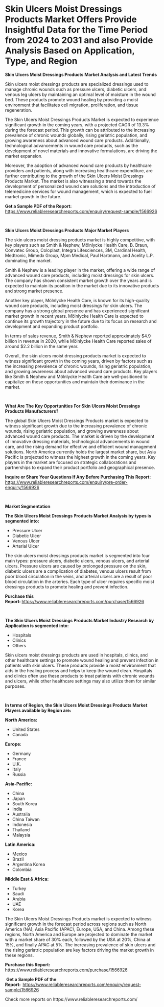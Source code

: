 <p><h1>Skin Ulcers Moist Dressings Products Market Offers Provide Insightful Data for the Time Period from 2024 to 2031 and also Provide Analysis Based on Application, Type, and Region</h1></p><p><strong>Skin Ulcers Moist Dressings Products Market Analysis and Latest Trends</strong></p>
<p><p>Skin ulcers moist dressings products are specialized dressings used to manage chronic wounds such as pressure ulcers, diabetic ulcers, and venous leg ulcers by maintaining an optimal level of moisture in the wound bed. These products promote wound healing by providing a moist environment that facilitates cell migration, proliferation, and tissue regeneration.</p><p>The Skin Ulcers Moist Dressings Products Market is expected to experience significant growth in the coming years, with a projected CAGR of 13.3% during the forecast period. This growth can be attributed to the increasing prevalence of chronic wounds globally, rising geriatric population, and growing awareness about advanced wound care products. Additionally, technological advancements in wound care products, such as the development of novel materials and innovative formulations, are driving the market expansion.</p><p>Moreover, the adoption of advanced wound care products by healthcare providers and patients, along with increasing healthcare expenditure, are further contributing to the growth of the Skin Ulcers Moist Dressings Products Market. The market is also witnessing a trend towards the development of personalized wound care solutions and the introduction of telemedicine services for wound management, which is expected to fuel market growth in the future.</p></p>
<p><strong>Get a Sample PDF of the Report:&nbsp;</strong> <a href="https://www.reliableresearchreports.com/enquiry/request-sample/1566926">https://www.reliableresearchreports.com/enquiry/request-sample/1566926</a></p>
<p>&nbsp;</p>
<p><strong>Skin Ulcers Moist Dressings Products Major Market Players</strong></p>
<p><p>The skin ulcers moist dressing products market is highly competitive, with key players such as Smith & Nephew, Mölnlycke Health Care, B. Braun, Convatec Group, Coloplast, Integra Lifesciences, 3M, Cardinal Health, Medtronic, Mimedx Group, Mpm Medical, Paul Hartmann, and Acelity L.P. dominating the market. </p><p>Smith & Nephew is a leading player in the market, offering a wide range of advanced wound care products, including moist dressings for skin ulcers. The company has shown consistent market growth over the years and is expected to maintain its position in the market due to its innovative products and strong market presence.</p><p>Another key player, Mölnlycke Health Care, is known for its high-quality wound care products, including moist dressings for skin ulcers. The company has a strong global presence and has experienced significant market growth in recent years. Mölnlycke Health Care is expected to continue its growth trajectory in the future due to its focus on research and development and expanding product portfolio.</p><p>In terms of sales revenue, Smith & Nephew reported approximately $4.9 billion in revenue in 2020, while Mölnlycke Health Care reported sales of around $2.2 billion in the same year.</p><p>Overall, the skin ulcers moist dressing products market is expected to witness significant growth in the coming years, driven by factors such as the increasing prevalence of chronic wounds, rising geriatric population, and growing awareness about advanced wound care products. Key players like Smith & Nephew and Mölnlycke Health Care are well-positioned to capitalize on these opportunities and maintain their dominance in the market.</p></p>
<p>&nbsp;</p>
<p><strong>What Are The Key Opportunities For Skin Ulcers Moist Dressings Products Manufacturers?</strong></p>
<p><p>The global Skin Ulcers Moist Dressings Products market is expected to witness significant growth due to the increasing prevalence of chronic wounds, rising geriatric population, and growing awareness about advanced wound care products. The market is driven by the development of innovative dressing materials, technological advancements in wound care, and the rising demand for effective and efficient wound management solutions. North America currently holds the largest market share, but Asia Pacific is projected to witness the highest growth in the coming years. Key players in the market are focused on strategic collaborations and partnerships to expand their product portfolio and geographical presence.</p></p>
<p><strong>Inquire or Share Your Questions If Any Before Purchasing This Report:</strong> <a href="https://www.reliableresearchreports.com/enquiry/pre-order-enquiry/1566926">https://www.reliableresearchreports.com/enquiry/pre-order-enquiry/1566926</a></p>
<p>&nbsp;</p>
<p><strong>Market Segmentation</strong></p>
<p><strong>The Skin Ulcers Moist Dressings Products Market Analysis by types is segmented into:</strong></p>
<p><ul><li>Pressure Ulcer</li><li>Diabetic Ulcer</li><li>Venous Ulcer</li><li>Arterial Ulcer</li></ul></p>
<p><p>The skin ulcers moist dressings products market is segmented into four main types: pressure ulcers, diabetic ulcers, venous ulcers, and arterial ulcers. Pressure ulcers are caused by prolonged pressure on the skin, diabetic ulcers are a complication of diabetes, venous ulcers result from poor blood circulation in the veins, and arterial ulcers are a result of poor blood circulation in the arteries. Each type of ulcer requires specific moist dressings products to promote healing and prevent infection.</p></p>
<p><strong>Purchase this Report:&nbsp;</strong><a href="https://www.reliableresearchreports.com/purchase/1566926">https://www.reliableresearchreports.com/purchase/1566926</a></p>
<p>&nbsp;</p>
<p><strong>The Skin Ulcers Moist Dressings Products Market Industry Research by Application is segmented into:</strong></p>
<p><ul><li>Hospitals</li><li>Clinics</li><li>Others</li></ul></p>
<p><p>Skin ulcers moist dressings products are used in hospitals, clinics, and other healthcare settings to promote wound healing and prevent infection in patients with skin ulcers. These products provide a moist environment that aids in the healing process and helps to keep the wound clean. Hospitals and clinics often use these products to treat patients with chronic wounds and ulcers, while other healthcare settings may also utilize them for similar purposes.</p></p>
<p>&nbsp;</p>
<p><strong>In terms of Region, the Skin Ulcers Moist Dressings Products Market Players available by Region are:</strong></p>
<p>
    <p> <strong> North America: </strong>
        <ul>
            <li>United States</li>
            <li>Canada</li>
        </ul>
        </p> 
    <p> <strong> Europe: </strong>
        <ul>
            <li>Germany</li>
            <li>France</li>
            <li>U.K.</li>
            <li>Italy</li>
            <li>Russia</li>
        </ul>
        </p> 
    <p> <strong> Asia-Pacific: </strong>
        <ul>
            <li>China</li>
            <li>Japan</li>
            <li>South Korea</li>
            <li>India</li>
            <li>Australia</li>
            <li>China Taiwan</li>
            <li>Indonesia</li>
            <li>Thailand</li>
            <li>Malaysia</li>
        </ul>
        </p> 
    <p> <strong> Latin America: </strong>
        <ul>
            <li>Mexico</li>
            <li>Brazil</li>
            <li>Argentina Korea</li>
            <li>Colombia</li>
        </ul>
        </p> 
    <p> <strong> Middle East & Africa: </strong>
        <ul>
            <li>Turkey</li>
            <li>Saudi</li>
            <li>Arabia</li>
            <li>UAE</li>
            <li>Korea</li>
        </ul>
    </p>
    </p>
<p><p>The Skin Ulcers Moist Dressings Products market is expected to witness significant growth in the forecast period across regions such as North America (NA), Asia Pacific (APAC), Europe, USA, and China. Among these regions, North America and Europe are projected to dominate the market with a market share of 30% each, followed by the USA at 20%, China at 15%, and finally APAC at 5%. The increasing prevalence of skin ulcers and the rising geriatric population are key factors driving the market growth in these regions.</p></p>
<p><strong>Purchase this Report: </strong><a href="https://www.reliableresearchreports.com/purchase/1566926">https://www.reliableresearchreports.com/purchase/1566926</a></p>
<p>&nbsp;<strong>Get a Sample PDF of the Report:&nbsp;&nbsp;</strong><a href="https://www.reliableresearchreports.com/enquiry/request-sample/1566926">https://www.reliableresearchreports.com/enquiry/request-sample/1566926</a></p>
<p><strong></strong></p>
<p>Check more reports on https://www.reliableresearchreports.com/</p>